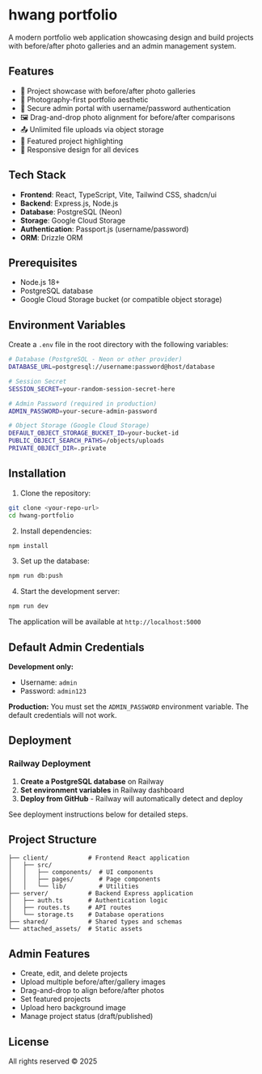 # hwang portfolio

A modern portfolio web application showcasing design and build projects with before/after photo galleries and an admin management system.

## Features

- 📸 Project showcase with before/after photo galleries
- 🎨 Photography-first portfolio aesthetic
- 🔐 Secure admin portal with username/password authentication
- 🖼️ Drag-and-drop photo alignment for before/after comparisons
- 📤 Unlimited file uploads via object storage
- 🎯 Featured project highlighting
- 📱 Responsive design for all devices

## Tech Stack

- **Frontend**: React, TypeScript, Vite, Tailwind CSS, shadcn/ui
- **Backend**: Express.js, Node.js
- **Database**: PostgreSQL (Neon)
- **Storage**: Google Cloud Storage
- **Authentication**: Passport.js (username/password)
- **ORM**: Drizzle ORM

## Prerequisites

- Node.js 18+ 
- PostgreSQL database
- Google Cloud Storage bucket (or compatible object storage)

## Environment Variables

Create a `.env` file in the root directory with the following variables:

```bash
# Database (PostgreSQL - Neon or other provider)
DATABASE_URL=postgresql://username:password@host/database

# Session Secret
SESSION_SECRET=your-random-session-secret-here

# Admin Password (required in production)
ADMIN_PASSWORD=your-secure-admin-password

# Object Storage (Google Cloud Storage)
DEFAULT_OBJECT_STORAGE_BUCKET_ID=your-bucket-id
PUBLIC_OBJECT_SEARCH_PATHS=/objects/uploads
PRIVATE_OBJECT_DIR=.private
```

## Installation

1. Clone the repository:
```bash
git clone <your-repo-url>
cd hwang-portfolio
```

2. Install dependencies:
```bash
npm install
```

3. Set up the database:
```bash
npm run db:push
```

4. Start the development server:
```bash
npm run dev
```

The application will be available at `http://localhost:5000`

## Default Admin Credentials

**Development only:**
- Username: `admin`
- Password: `admin123`

**Production:** You must set the `ADMIN_PASSWORD` environment variable. The default credentials will not work.

## Deployment

### Railway Deployment

1. **Create a PostgreSQL database** on Railway
2. **Set environment variables** in Railway dashboard
3. **Deploy from GitHub** - Railway will automatically detect and deploy

See deployment instructions below for detailed steps.

## Project Structure

```
├── client/           # Frontend React application
│   ├── src/
│   │   ├── components/  # UI components
│   │   ├── pages/       # Page components
│   │   └── lib/         # Utilities
├── server/           # Backend Express application
│   ├── auth.ts       # Authentication logic
│   ├── routes.ts     # API routes
│   └── storage.ts    # Database operations
├── shared/           # Shared types and schemas
└── attached_assets/  # Static assets

```

## Admin Features

- Create, edit, and delete projects
- Upload multiple before/after/gallery images
- Drag-and-drop to align before/after photos
- Set featured projects
- Upload hero background image
- Manage project status (draft/published)

## License

All rights reserved © 2025
